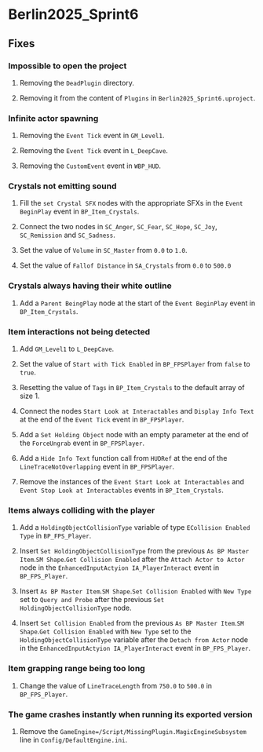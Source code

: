 # Berlin2025_Sprint6

## Fixes

### Impossible to open the project

1. Removing the `DeadPlugin` directory.

2. Removing it from the content of `Plugins` in `Berlin2025_Sprint6.uproject`.

### Infinite actor spawning

1. Removing the `Event Tick` event in `GM_Level1`.

2. Removing the `Event Tick` event in `L_DeepCave`.

3. Removing the `CustomEvent` event in `WBP_HUD`.

### Crystals not emitting sound

1. Fill the `set Crystal SFX` nodes with the appropriate SFXs in the `Event BeginPlay` event in `BP_Item_Crystals`.

2. Connect the two nodes in `SC_Anger`, `SC_Fear`, `SC_Hope`, `SC_Joy`, `SC_Remission` and `SC_Sadness`.

3. Set the value of `Volume` in `SC_Master` from `0.0` to `1.0`.

4. Set the value of `Fallof Distance` in `SA_Crystals` from `0.0` to `500.0`

### Crystals always having their white outline

1. Add a `Parent BeingPlay` node at the start of the `Event BeginPlay` event in `BP_Item_Crystals`.

### Item interactions not being detected

1. Add `GM_Level1` to `L_DeepCave`.

2. Set the value of `Start with Tick Enabled` in `BP_FPSPlayer` from `false` to `true`.

3. Resetting the value of `Tags` in `BP_Item_Crystals` to the default array of size 1.

4. Connect the nodes `Start Look at Interactables` and `Display Info Text` at the end of the `Event Tick` event in `BP_FPSPlayer`.

5. Add a `Set Holding Object` node with an empty parameter at the end of the `ForceUngrab` event in `BP_FPSPlayer`.

6. Add a `Hide Info Text` function call from `HUDRef` at the end of the `LineTraceNotOverlapping` event in `BP_FPSPlayer`.

7. Remove the instances of the `Event Start Look at Interactables` and `Event Stop Look at Interactables` events in `BP_Item_Crystals`.

### Items always colliding with the player

1. Add a `HoldingObjectCollisionType` variable of type `ECollision Enabled Type` in `BP_FPS_Player`.

2. Insert `Set HoldingObjectCollisionType` from the previous `As BP Master Item`.`SM Shape`.`Get Collision Enabled` after the `Attach Actor to Actor` node in the `EnhancedInputActyion IA_PlayerInteract` event in `BP_FPS_Player`.

3. Insert `As BP Master Item`.`SM Shape`.`Set Collision Enabled` with `New Type` set to `Query and Probe` after the previous `Set HoldingObjectCollisionType` node.

4. Insert `Set Collision Enabled` from the previous `As BP Master Item`.`SM Shape`.`Get Collision Enabled` with `New Type` set to the `HoldingObjectCollisionType` variable after the `Detach from Actor` node in the `EnhancedInputActyion IA_PlayerInteract` event in `BP_FPS_Player`.

### Item grapping range being too long

1. Change the value of `LineTraceLength` from `750.0` to `500.0` in `BP_FPS_Player`.

### The game crashes instantly when running its exported version

1. Remove the `GameEngine=/Script/MissingPlugin.MagicEngineSubsystem` line in `Config/DefaultEngine.ini`.
